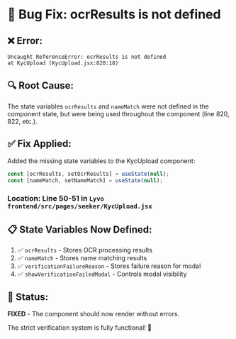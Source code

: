 # 🐛 Bug Fix: ocrResults is not defined

## ❌ Error:
```
Uncaught ReferenceError: ocrResults is not defined
at KycUpload (KycUpload.jsx:820:18)
```

## 🔍 Root Cause:
The state variables `ocrResults` and `nameMatch` were not defined in the component state, but were being used throughout the component (line 820, 822, etc.).

## ✅ Fix Applied:
Added the missing state variables to the KycUpload component:

```javascript
const [ocrResults, setOcrResults] = useState(null);
const [nameMatch, setNameMatch] = useState(null);
```

### Location: Line 50-51 in `Lyvo frontend/src/pages/seeker/KycUpload.jsx`

## 📋 State Variables Now Defined:
1. ✅ `ocrResults` - Stores OCR processing results
2. ✅ `nameMatch` - Stores name matching results
3. ✅ `verificationFailureReason` - Stores failure reason for modal
4. ✅ `showVerificationFailedModal` - Controls modal visibility

## 🎯 Status:
**FIXED** - The component should now render without errors.

The strict verification system is fully functional! 🚀


